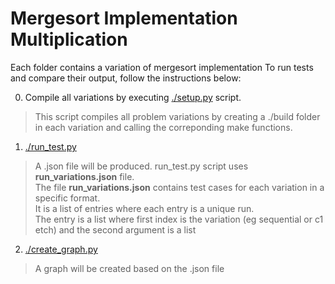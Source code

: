 # Mergesort Implementation Multiplication

Each folder contains a variation of mergesort implementation
To run tests and compare their output, follow the instructions below:

0. Compile all variations by executing [./setup.py](./setup.py) script.
> This script compiles all problem variations by creating a ./build folder 
  in each variation and calling the correponding make functions.
1. [./run_test.py](./run_test.py)
> A .json file will be produced.
> run_test.py script uses __run_variations.json__ file.<br />
> The file __run_variations.json__ contains test cases for each variation in a specific format.<br />
> It is a list of entries where each entry is a unique run.<br />
> The entry is a list where first index is the variation (eg sequential or c1 etch) and the second argument is a list<br />
2. [./create_graph.py](./create_graph.py)
> A graph will be created based on the .json file

